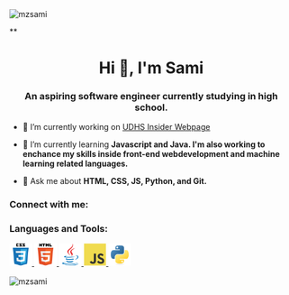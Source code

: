 <p><img align="center" src="https://github-readme-streak-stats.herokuapp.com/?user=mzsami&theme=highcontrast" alt="mzsami" /></p>**<h1 align="center">Hi 👋, I'm Sami</h1>
<h3 align="center">An aspiring software engineer currently studying in high school.</h3>

- 🔭 I’m currently working on [UDHS Insider Webpage](https://github.com/mzsami/UDHS-Blogpost)

- 🌱 I’m currently learning **Javascript and Java. I'm also working to enchance my skills inside front-end webdevelopment and machine learning related languages.**

- 💬 Ask me about **HTML, CSS, JS, Python, and Git.**

<h3 align="left">Connect with me:</h3>
<p align="left">
</p>

<h3 align="left">Languages and Tools:</h3>
<p align="left"> <a href="https://www.w3schools.com/css/" target="_blank" rel="noreferrer"> <img src="https://raw.githubusercontent.com/devicons/devicon/master/icons/css3/css3-original-wordmark.svg" alt="css3" width="40" height="40"/> </a> <a href="https://www.w3.org/html/" target="_blank" rel="noreferrer"> <img src="https://raw.githubusercontent.com/devicons/devicon/master/icons/html5/html5-original-wordmark.svg" alt="html5" width="40" height="40"/> </a> <a href="https://www.java.com" target="_blank" rel="noreferrer"> <img src="https://raw.githubusercontent.com/devicons/devicon/master/icons/java/java-original.svg" alt="java" width="40" height="40"/> </a> <a href="https://developer.mozilla.org/en-US/docs/Web/JavaScript" target="_blank" rel="noreferrer"> <img src="https://raw.githubusercontent.com/devicons/devicon/master/icons/javascript/javascript-original.svg" alt="javascript" width="40" height="40"/> </a> <a href="https://www.python.org" target="_blank" rel="noreferrer"> <img src="https://raw.githubusercontent.com/devicons/devicon/master/icons/python/python-original.svg" alt="python" width="40" height="40"/> </a> </p>

<p><img align="center" src="https://github-readme-streak-stats.herokuapp.com/?user=mzsami&theme=highcontrast" alt="mzsami" /></p>
